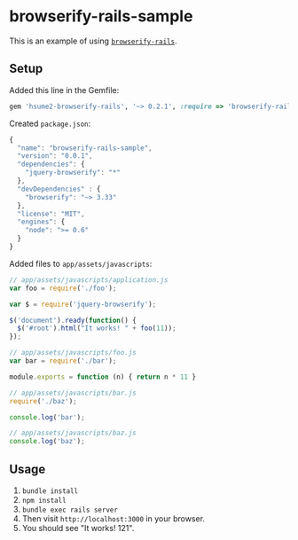 # browserify-rails-sample

This is an example of using [`browserify-rails`](https://github.com/hsume2/browserify-rails).

## Setup

Added this line in the Gemfile:

```ruby
gem 'hsume2-browserify-rails', '~> 0.2.1', :require => 'browserify-rails'
```

Created `package.json`:

```js
{
  "name": "browserify-rails-sample",
  "version": "0.0.1",
  "dependencies": {
    "jquery-browserify": "*"
  },
  "devDependencies" : {
    "browserify": "~> 3.33"
  },
  "license": "MIT",
  "engines": {
    "node": ">= 0.6"
  }
}

```

Added files to `app/assets/javascripts`:

```js
// app/assets/javascripts/application.js
var foo = require('./foo');

var $ = require('jquery-browserify');

$('document').ready(function() {
  $('#root').html("It works! " + foo(11));
});

// app/assets/javascripts/foo.js
var bar = require('./bar');

module.exports = function (n) { return n * 11 }

// app/assets/javascripts/bar.js
require('./baz');

console.log('bar');

// app/assets/javascripts/baz.js
console.log('baz');
```

## Usage

1. `bundle install`
2. `npm install`
3. `bundle exec rails server`
4. Then visit `http://localhost:3000` in your browser.
5. You should see "It works! 121".
